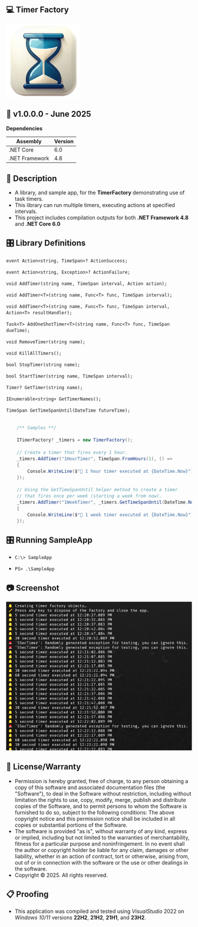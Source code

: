 ## 💻 Timer Factory

![Icon](./AppIcon.png)

## 📝 v1.0.0.0 - June 2025

**Dependencies**

| Assembly | Version |
| ---- | ---- |
| .NET Core | 6.0 |
| .NET Framework | 4.8 |

## 📰 Description
- A library, and sample app, for the **TimerFactory** demonstrating use of task timers.
- This library can run multiple timers, executing actions at specified intervals.
- This project includes compilation outputs for both **.NET Framework 4.8** and **.NET Core 6.0**

## 🎛️ Library Definitions

`event Action<string, TimeSpan>? ActionSuccess;`

`event Action<string, Exception>? ActionFailure;`

`void AddTimer(string name, TimeSpan interval, Action action);`

`void AddTimer<T>(string name, Func<T> func, TimeSpan interval);`

`void AddTimer<T>(string name, Func<T> func, TimeSpan interval, Action<T> resultHandler);`

`Task<T> AddOneShotTimer<T>(string name, Func<T> func, TimeSpan dueTime);`

`void RemoveTimer(string name);`

`void KillAllTimers();`

`bool StopTimer(string name);`

`bool StartTimer(string name, TimeSpan interval);`

`Timer? GetTimer(string name);`

`IEnumerable<string> GetTimerNames();`

`TimeSpan GetTimeSpanUntil(DateTime futureTime);`


```csharp

    /** Samples **/

    ITimerFactory? _timers = new TimerFactory();
    
    // Create a timer that fires every 1 hour.
    _timers.AddTimer("1HourTimer", TimeSpan.FromHours(1), () =>
    {
        Console.WriteLine($"🔔 1 hour timer executed at {DateTime.Now}");
    });

    // Using the GetTimeSpanUntil helper method to create a timer 
    // that fires once per week (starting a week from now).
    _timers.AddTimer("1WeekTimer", _timers.GetTimeSpanUntil(DateTime.Now.AddDays(7)), () =>
    {
        Console.WriteLine($"🔔 1 week timer executed at {DateTime.Now}");
    });

```

## 🎛️ Running SampleApp

- `C:\> SampleApp`

- `PS> .\SampleApp`

## 📷 Screenshot

![Sample](./Screenshot.png)

## 🧾 License/Warranty
* Permission is hereby granted, free of charge, to any person obtaining a copy of this software and associated documentation files (the "Software"), to deal in the Software without restriction, including without limitation the rights to use, copy, modify, merge, publish and distribute copies of the Software, and to permit persons to whom the Software is furnished to do so, subject to the following conditions: The above copyright notice and this permission notice shall be included in all copies or substantial portions of the Software.
* The software is provided "as is", without warranty of any kind, express or implied, including but not limited to the warranties of merchantability, fitness for a particular purpose and noninfringement. In no event shall the author or copyright holder be liable for any claim, damages or other liability, whether in an action of contract, tort or otherwise, arising from, out of or in connection with the software or the use or other dealings in the software.
* Copyright © 2025. All rights reserved.

## 📋 Proofing
* This application was compiled and tested using *VisualStudio* 2022 on *Windows 10/11* versions **22H2**, **21H2**, **21H1**, and **23H2**.

